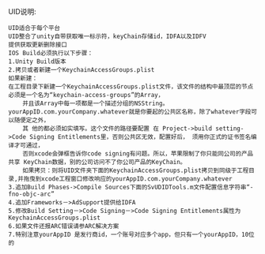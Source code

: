 UID说明:
	
	UID适合于每个平台
	UID整合了unity自带获取唯一标示符，keyChain存储id，IDFA以及IDFV
	提供获取更新删除接口
	IOS Build必须执行以下步骤：
	1.Unity Build版本
	2.拷贝或者新建一个KeychainAccessGroups.plist
	如果新建：
	在工程目录下新建一个KeychainAccessGroups.plist文件，该文件的结构中最顶层的节点必须是一个名为“keychain-access-groups”的Array，
		并且该Array中每一项都是一个描述分组的NSString。yourAppID.com.yourCompany.whatever就是你要起的公共区名称，除了whatever字段可以随便定之外，
		其 他的都必须如实填写。这个文件的路径要配置 在 Project->build setting->Code Signing Entitlements里，否则公共区无效，配置好后， 须用你正式的证书签名编译才可通过，
		否则xcode会弹框告诉你code signing有问题。所以，苹果限制了你只能同公司的产品共享 KeyChain数据，别的公司访问不了你公司产品的KeyChain。
		如果拷贝：则将UID文件夹下面的KeychainAccessGroups.plist拷贝到同级于工程目录,并拖曳到xcode工程窗口修改响应的yourAppID.com.yourCompany.whatever
	3.追加Build Phases->Compile Sources下面的SvUDIDTools.m文件配置信息字符串“-fno-objc-arc”
	4.追加Frameworks－>AdSupport提供给IDFA
	5.修改Build Setting－>Code Signing－>Code Signing Entitlements属性为KeychainAccessGroups.plist
	6.如果文件还报ARC错误请参ARC解决方案
	7.特别注意yourAppID 是发行商id，一个账号对应多个app，但只有一个yourAppID，10位的